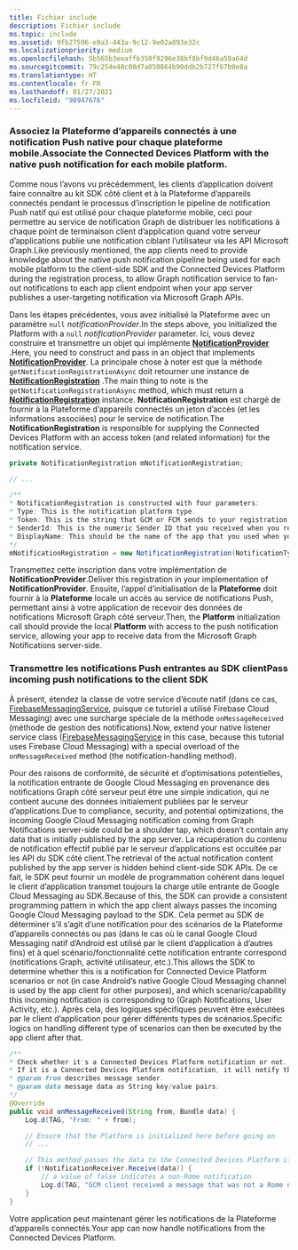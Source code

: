 ```yaml
---
title: Fichier include
description: Fichier include
ms.topic: include
ms.assetid: 9fb27596-e9a3-443a-9c12-9e02a893e32c
ms.localizationpriority: medium
ms.openlocfilehash: 5b565b3eeaffb350f9296e38bf8bf9d46a58a64d
ms.sourcegitcommit: 79c254e48c00d7a050864b90ddb2b727f67b0e8a
ms.translationtype: HT
ms.contentlocale: fr-FR
ms.lasthandoff: 01/27/2021
ms.locfileid: "98947676"
---
```

### <a name="associate-the-connected-devices-platform-with-the-native-push-notification-for-each-mobile-platform"></a><span data-ttu-id="e92e6-103">Associez la Plateforme d’appareils connectés à une notification Push native pour chaque plateforme mobile.</span><span class="sxs-lookup"><span data-stu-id="e92e6-103">Associate the Connected Devices Platform with the native push notification for each mobile platform.</span></span> 

<span data-ttu-id="e92e6-104">Comme nous l’avons vu précédemment, les clients d’application doivent faire connaître au kit SDK côté client et à la Plateforme d’appareils connectés pendant le processus d’inscription le pipeline de notification Push natif qui est utilisé pour chaque plateforme mobile, ceci pour permettre au service de notification Graph de distribuer les notifications à chaque point de terminaison client d’application quand votre serveur d’applications publie une notification ciblant l’utilisateur via les API Microsoft Graph.</span><span class="sxs-lookup"><span data-stu-id="e92e6-104">Like previously mentioned, the app clients need to provide knowledge about the native push notification pipeline being used for each mobile platform to the client-side SDK and the Connected Devices Platform during the registration process, to allow Graph notification service to fan-out notifications to each app client endpoint when your app server publishes a user-targeting notification via Microsoft Graph APIs.</span></span>

<span data-ttu-id="e92e6-105">Dans les étapes précédentes, vous avez initialisé la Plateforme avec un paramètre `null` *notificationProvider*.</span><span class="sxs-lookup"><span data-stu-id="e92e6-105">In the steps above, you initialized the Platform with a `null` *notificationProvider* parameter.</span></span> <span data-ttu-id="e92e6-106">Ici, vous devez construire et transmettre un objet qui implémente **[NotificationProvider](/java/api/com.microsoft.connecteddevices.core._notification_provider)** .</span><span class="sxs-lookup"><span data-stu-id="e92e6-106">Here, you need to construct and pass in an object that implements **[NotificationProvider](/java/api/com.microsoft.connecteddevices.core._notification_provider)**.</span></span> <span data-ttu-id="e92e6-107">La principale chose à noter est que la méthode `getNotificationRegistrationAsync` doit retourner une instance de **[NotificationRegistration](/java/api/com.microsoft.connecteddevices.core._notification_registration)** .</span><span class="sxs-lookup"><span data-stu-id="e92e6-107">The main thing to note is the `getNotificationRegistrationAsync` method, which must return a **[NotificationRegistration](/java/api/com.microsoft.connecteddevices.core._notification_registration)** instance.</span></span> <span data-ttu-id="e92e6-108">**NotificationRegistration** est chargé de fournir à la Plateforme d’appareils connectés un jeton d’accès (et les informations associées) pour le service de notification.</span><span class="sxs-lookup"><span data-stu-id="e92e6-108">The **NotificationRegistration** is responsible for supplying the Connected Devices Platform with an access token (and related information) for the notification service.</span></span>

```java
private NotificationRegistration mNotificationRegistration;

// ...

/**
* NotificationRegistration is constructed with four parameters:
* Type: This is the notification platform type.
* Token: This is the string that GCM or FCM sends to your registration intent service.
* SenderId: This is the numeric Sender ID that you received when you registered your app for push notifications.
* DisplayName: This should be the name of the app that you used when you registered it on the Microsoft dev portal. 
*/
mNotificationRegistration = new NotificationRegistration(NotificationType.FCM, token, FCM_SENDER_ID, "MyAppName");
```

<span data-ttu-id="e92e6-109">Transmettez cette inscription dans votre implémentation de **NotificationProvider**.</span><span class="sxs-lookup"><span data-stu-id="e92e6-109">Deliver this registration in your implementation of **NotificationProvider**.</span></span> <span data-ttu-id="e92e6-110">Ensuite, l’appel d’initialisation de la **Plateforme** doit fournir à la **Plateforme** locale un accès au service de notifications Push, permettant ainsi à votre application de recevoir des données de notifications Microsoft Graph côté serveur.</span><span class="sxs-lookup"><span data-stu-id="e92e6-110">Then, the **Platform** initialization call should provide the local **Platform** with access to the push notification service, allowing your app to receive data from the Microsoft Graph Notifications server-side.</span></span> 

### <a name="pass-incoming-push-notifications-to-the-client-sdk"></a><span data-ttu-id="e92e6-111">Transmettre les notifications Push entrantes au SDK client</span><span class="sxs-lookup"><span data-stu-id="e92e6-111">Pass incoming push notifications to the client SDK</span></span>
<span data-ttu-id="e92e6-112">À présent, étendez la classe de votre service d’écoute natif (dans ce cas, [FirebaseMessagingService](https://firebase.google.com/docs/reference/android/com/google/firebase/messaging/FirebaseMessagingService), puisque ce tutoriel a utilisé Firebase Cloud Messaging) avec une surcharge spéciale de la méthode `onMessageReceived` (méthode de gestion des notifications).</span><span class="sxs-lookup"><span data-stu-id="e92e6-112">Now, extend your native listener service class ([FirebaseMessagingService](https://firebase.google.com/docs/reference/android/com/google/firebase/messaging/FirebaseMessagingService) in this case, because this tutorial uses Firebase Cloud Messaging) with a special overload of the `onMessageReceived` method (the notification-handling method).</span></span>

<span data-ttu-id="e92e6-113">Pour des raisons de conformité, de sécurité et d’optimisations potentielles, la notification entrante de Google Cloud Messaging en provenance des notifications Graph côté serveur peut être une simple indication, qui ne contient aucune des données initialement publiées par le serveur d’applications.</span><span class="sxs-lookup"><span data-stu-id="e92e6-113">Due to compliance, security, and potential optimizations, the incoming Google Cloud Messaging notification coming from Graph Notifications server-side could be a shoulder tap, which doesn’t contain any data that is initially published by the app server.</span></span> <span data-ttu-id="e92e6-114">La récupération du contenu de notification effectif publié par le serveur d’applications est occultée par les API du SDK côté client.</span><span class="sxs-lookup"><span data-stu-id="e92e6-114">The retrieval of the actual notification content published by the app server is hidden behind client-side SDK APIs.</span></span> <span data-ttu-id="e92e6-115">De ce fait, le SDK peut fournir un modèle de programmation cohérent dans lequel le client d’application transmet toujours la charge utile entrante de Google Cloud Messaging au SDK.</span><span class="sxs-lookup"><span data-stu-id="e92e6-115">Because of this, the SDK can provide a consistent programming pattern in which the app client always passes the incoming Google Cloud Messaging payload to the SDK.</span></span> <span data-ttu-id="e92e6-116">Cela permet au SDK de déterminer s’il s’agit d’une notification pour des scénarios de la Plateforme d’appareils connectés ou pas (dans le cas où le canal Google Cloud Messaging natif d’Android est utilisé par le client d’application à d’autres fins) et à quel scénario/fonctionnalité cette notification entrante correspond (notifications Graph, activité utilisateur, etc.).</span><span class="sxs-lookup"><span data-stu-id="e92e6-116">This allows the SDK to determine whether this is a notification for Connected Device Platform scenarios or not (in case Android’s native Google Cloud Messaging channel is used by the app client for other purposes), and which scenario/capability this incoming notification is corresponding to (Graph Notifications, User Activity, etc.).</span></span> <span data-ttu-id="e92e6-117">Après cela, des logiques spécifiques peuvent être exécutées par le client d’application pour gérer différents types de scénarios.</span><span class="sxs-lookup"><span data-stu-id="e92e6-117">Specific logics on handling different type of scenarios can then be executed by the app client after that.</span></span> 

```java
/**
* Check whether it's a Connected Devices Platform notification or not.
* If it is a Connected Devices Platform notification, it will notify the apps with the information in the notification.
* @param from describes message sender.
* @param data message data as String key/value pairs.
*/
@Override
public void onMessageReceived(String from, Bundle data) {
    Log.d(TAG, "From: " + from);

    // Ensure that the Platform is initialized here before going on
    // ...

    // This method passes the data to the Connected Devices Platform if is compatible.
    if (!NotificationReceiver.Receive(data)) {
        // a value of false indicates a non-Rome notification
        Log.d(TAG, "GCM client received a message that was not a Rome notification");
    }
}
```

<span data-ttu-id="e92e6-118">Votre application peut maintenant gérer les notifications de la Plateforme d’appareils connectés.</span><span class="sxs-lookup"><span data-stu-id="e92e6-118">Your app can now handle notifications from the Connected Devices Platform.</span></span>